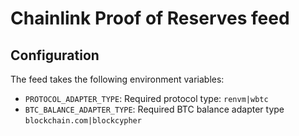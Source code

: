 # Chainlink Proof of Reserves feed

## Configuration

The feed takes the following environment variables:

- `PROTOCOL_ADAPTER_TYPE`: Required protocol type: `renvm|wbtc`
- `BTC_BALANCE_ADAPTER_TYPE`: Required BTC balance adapter type `blockchain.com|blockcypher`
